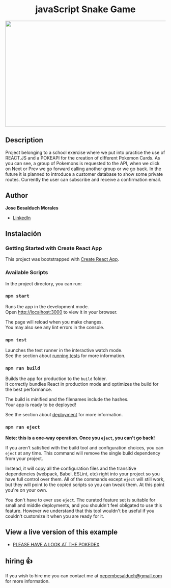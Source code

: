 <h1 align="center"> javaScript Snake Game </h1>
<p align="left">
   <img width="700" height="333" src="https://upload.wikimedia.org/wikipedia/commons/thumb/9/98/International_Pok%C3%A9mon_logo.svg/1200px-International_Pok%C3%A9mon_logo.svg.png">
   </p>

## Description

Project belonging to a school exercise where we put into practice the use of REACT.JS and a POKEAPI for the creation of different Pokemon Cards. As you can see, a group of Pokemons is requested to the API, when we click on Next or Prev we go forward calling another group or we go back. In the future it is planned to introduce a customer database to show some private routes. Currently the user can subscribe and receive a confirmation email.

## Author

**Jose Besalduch Morales**

* [LinkedIn](https://www.linkedin.com/in/jose-morales-besalduch-082239191/)

## Instalación

### Getting Started with Create React App

This project was bootstrapped with [Create React App](https://github.com/facebook/create-react-app).

### Available Scripts

In the project directory, you can run:

### `npm start`

Runs the app in the development mode.\
Open [http://localhost:3000](http://localhost:3000) to view it in your browser.

The page will reload when you make changes.\
You may also see any lint errors in the console.

### `npm test`

Launches the test runner in the interactive watch mode.\
See the section about [running tests](https://facebook.github.io/create-react-app/docs/running-tests) for more information.

### `npm run build`

Builds the app for production to the `build` folder.\
It correctly bundles React in production mode and optimizes the build for the best performance.

The build is minified and the filenames include the hashes.\
Your app is ready to be deployed!

See the section about [deployment](https://facebook.github.io/create-react-app/docs/deployment) for more information.

### `npm run eject`

**Note: this is a one-way operation. Once you `eject`, you can't go back!**

If you aren't satisfied with the build tool and configuration choices, you can `eject` at any time. This command will remove the single build dependency from your project.

Instead, it will copy all the configuration files and the transitive dependencies (webpack, Babel, ESLint, etc) right into your project so you have full control over them. All of the commands except `eject` will still work, but they will point to the copied scripts so you can tweak them. At this point you're on your own.

You don't have to ever use `eject`. The curated feature set is suitable for small and middle deployments, and you shouldn't feel obligated to use this feature. However we understand that this tool wouldn't be useful if you couldn't customize it when you are ready for it.

## View a live version of this example

* [PLEASE HAVE A LOOK AT THE POKEDEX](https://pokedexpokemon22.netlify.app/)

## hiring 👍

If you wish to hire me you can contact me at pepembesalduch@gmail.com for more information.
